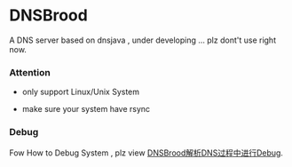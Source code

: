 # DNSBrood
A DNS server based on dnsjava  , under developing ... plz dont't use right now.

### Attention

* only support Linux/Unix System

* make sure your system have rsync

### Debug

Fow How to Debug System , plz view [DNSBrood解析DNS过程中进行Debug](http://www.liumapp.com/articles/2017/07/12/1499822853171.html).